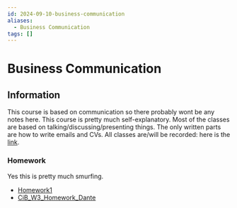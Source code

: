 ```yaml
---
id: 2024-09-10-business-communication
aliases:
  - Business Communication
tags: []
---
```


# Business Communication

## Information

This course is based on communication so there probably wont be any notes here.
This course is pretty much self-explanatory.
Most of the classes are based on talking/discussing/presenting things.
The only written parts are how to write emails and CVs.
All classes are/will be recorded: here is the [link](https://www.youtube.com/playlist?list=PLn9t1Gf6neQCjPXU3MmyhAfTE3w73dqrm).

### Homework

Yes this is pretty much smurfing.

- [Homework1](2024-09-23-homework1.md)
- [CiB_W3_Homework_Dante](2024-09-26-cib_w3_homework_dante.md)

